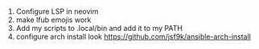 1. Configure LSP in neovim
2. make lfub emojis work
3. Add my scripts to .local/bin and add it to my PATH
4. configure arch install look https://github.com/jsf9k/ansible-arch-install
